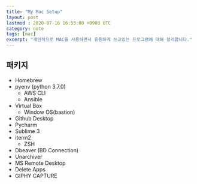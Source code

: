 ```yaml
---
title: "My Mac Setup"
layout: post
lastmod : 2020-07-16 16:55:00 +0900 UTC
category: note
tags: [mac]
excerpt: "개인적으로 MAC을 사용하면서 유용하게 쓰고있는 프로그램에 대해 정리합니다."
---
```


## 패키지
- Homebrew
- pyenv (python 3.7.0)
  * AWS CLI
  * Ansible
- Virtual Box
  * Window OS(bastion)
- Github Desktop
- Pycharm
- Sublime 3
- iterm2
  * ZSH
- Dbeaver (BD Connection)
- Unarchiver
- MS Remote Desktop
- Delete Apps
- GIPHY CAPTURE
